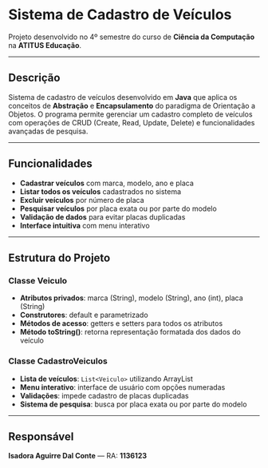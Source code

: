 # Sistema de Cadastro de Veículos

Projeto desenvolvido no 4º semestre do curso de **Ciência da Computação** na **ATITUS Educação**.

---

## Descrição

Sistema de cadastro de veículos desenvolvido em **Java** que aplica os conceitos de **Abstração** e **Encapsulamento** do paradigma de Orientação a Objetos. O programa permite gerenciar um cadastro completo de veículos com operações de CRUD (Create, Read, Update, Delete) e funcionalidades avançadas de pesquisa.

---

## Funcionalidades

*  **Cadastrar veículos** com marca, modelo, ano e placa
*  **Listar todos os veículos** cadastrados no sistema
*  **Excluir veículos** por número de placa
*  **Pesquisar veículos** por placa exata ou por parte do modelo
*  **Validação de dados** para evitar placas duplicadas
*  **Interface intuitiva** com menu interativo

---

## Estrutura do Projeto

### Classe Veiculo
- **Atributos privados**: marca (String), modelo (String), ano (int), placa (String)
- **Construtores**: default e parametrizado
- **Métodos de acesso**: getters e setters para todos os atributos
- **Método toString()**: retorna representação formatada dos dados do veículo

### Classe CadastroVeiculos
- **Lista de veículos**: `List<Veiculo>` utilizando ArrayList
- **Menu interativo**: interface de usuário com opções numeradas
- **Validações**: impede cadastro de placas duplicadas
- **Sistema de pesquisa**: busca por placa exata ou por parte do modelo

---

## Responsável

**Isadora Aguirre Dal Conte** — RA: **1136123**
